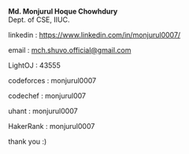 <b>Md. Monjurul Hoque Chowhdury</b><br>
Dept. of CSE, IIUC.

linkedin : https://www.linkedin.com/in/monjurul0007/

email : mch.shuvo.official@gmail.com


LightOJ : 43555

codeforces : monjurul0007

codechef : monjurul007

uhant : monjurul0007

HakerRank : monjurul0007

thank you :)
